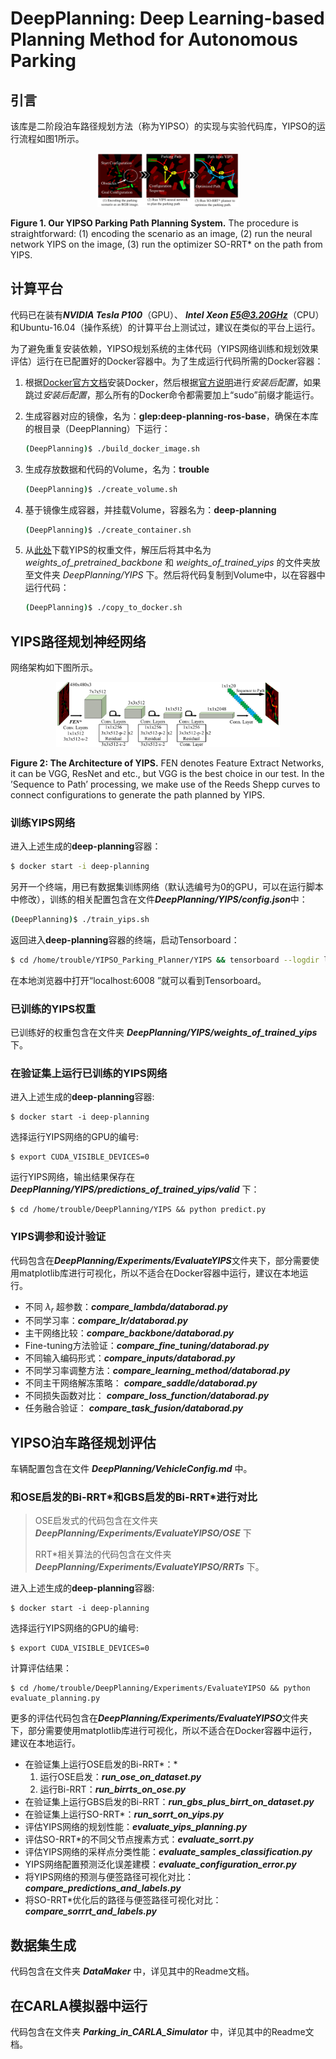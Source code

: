 # DeepPlanning: Deep Learning-based Planning Method for Autonomous Parking

## 引言

该库是二阶段泊车路径规划方法（称为YIPSO）的实现与实验代码库，YIPSO的运行流程如图1所示。

<center>
    <img src="Docs/imgs/YIPSO.png" style="zoom:22%;" title="figure"/><br>
    <p align="left"><b>Figure 1. Our YIPSO Parking Path Planning System.</b> The procedure is straightforward: (1) encoding the scenario as an image, (2) run the neural network YIPS on the image, (3) run the optimizer SO-RRT* on the path from YIPS.</p>
</center>



## 计算平台

代码已在装有***NVIDIA Tesla P100***（GPU）、 ***Intel Xeon E5@3.20GHz***（CPU）和Ubuntu-16.04（操作系统）的计算平台上测试过，建议在类似的平台上运行。

为了避免重复安装依赖，YIPSO规划系统的主体代码（YIPS网络训练和规划效果评估）运行在已配置好的Docker容器中。为了生成运行代码所需的Docker容器：

1. 根据[Docker官方文档](https://docs.docker.com/engine/install/ubuntu/)安装Docker，然后根据[官方说明](https://docs.docker.com/engine/install/linux-postinstall/)进行*安装后配置*，如果跳过*安装后配置*，那么所有的Docker命令都需要加上“sudo”前缀才能运行。

   

2. 生成容器对应的镜像，名为：**glep:deep-planning-ros-base**，确保在本库的根目录（DeepPlanning）下运行：

   ```sh
   (DeepPlanning)$ ./build_docker_image.sh
   ```

   

3. 生成存放数据和代码的Volume，名为：**trouble**

   ```sh
   (DeepPlanning)$ ./create_volume.sh
   ```

   

4. 基于镜像生成容器，并挂载Volume，容器名为：**deep-planning**

   ```sh
   (DeepPlanning)$ ./create_container.sh
   ```

   

5. 从[此处](https://github.com/liespace/DeepPlanning/releases/download/v0.1/AdditionalWeightFiles.zip)下载YIPS的权重文件，解压后将其中名为 *weights_of_pretrained_backbone* 和 *weights_of_trained_yips* 的文件夹放至文件夹 *DeepPlanning/YIPS* 下。然后将代码复制到Volume中，以在容器中运行代码：

   ```sh
   (DeepPlanning)$ ./copy_to_docker.sh
   ```

   

## YIPS路径规划神经网络

网络架构如下图所示。

<center>
    <img src="Docs/imgs/YIPS.png" style="zoom:35%;" title="figure"/><br>
    <p align="left"><b>Figure 2: The Architecture of YIPS.</b> FEN denotes Feature Extract Networks, it can be VGG, ResNet and etc., but VGG is the best choice in our test. In the ’Sequence to Path’ processing, we make use of the Reeds Shepp curves to connect configurations to generate the path planned by YIPS.</p>
</center>

### 训练YIPS网络

进入上述生成的**deep-planning**容器：

```sh
$ docker start -i deep-planning
```

另开一个终端，用已有数据集训练网络（默认选编号为0的GPU，可以在运行脚本中修改），训练的相关配置包含在文件***DeepPlanning/YIPS/config.json***中：

```sh
(DeepPlanning)$ ./train_yips.sh
```

返回进入**deep-planning**容器的终端，启动Tensorboard：

```sh
$ cd /home/trouble/YIPSO_Parking_Planner/YIPS && tensorboard --logdir logs/
```

在本地浏览器中打开“localhost:6008 ”就可以看到Tensorboard。

### 已训练的YIPS权重

已训练好的权重包含在文件夹 ***DeepPlanning/YIPS/weights_of_trained_yips*** 下。

### 在验证集上运行已训练的YIPS网络

进入上述生成的**deep-planning**容器:

```shell
$ docker start -i deep-planning
```

选择运行YIPS网络的GPU的编号:

```shell
$ export CUDA_VISIBLE_DEVICES=0
```

运行YIPS网络，输出结果保存在 ***DeepPlanning/YIPS/predictions_of_trained_yips/valid*** 下：

```shell
$ cd /home/trouble/DeepPlanning/YIPS && python predict.py
```

### YIPS调参和设计验证

代码包含在***DeepPlanning/Experiments/EvaluateYIPS***文件夹下，部分需要使用matplotlib库进行可视化，所以不适合在Docker容器中运行，建议在本地运行。

- 不同 $\lambda_r$ 超参数：***compare_lambda/databorad.py***
- 不同学习率：***compare_lr/databorad.py***
- 主干网络比较：***compare_backbone/databorad.py***
- Fine-tuning方法验证：***compare_fine_tuning/databorad.py***
- 不同输入编码形式：***compare_inputs/databorad.py***
- 不同学习率调整方法：***compare_learning_method/databorad.py***
- 不同主干网络解冻策略： ***compare_saddle/databorad.py***
- 不同损失函数对比： ***compare_loss_function/databorad.py***
- 任务融合验证： ***compare_task_fusion/databorad.py***



## YIPSO泊车路径规划评估

车辆配置包含在文件 ***DeepPlanning/VehicleConfig.md*** 中。

### 和OSE启发的Bi-RRT\*和GBS启发的Bi-RRT\*进行对比

> OSE启发式的代码包含在文件夹 ***DeepPlanning/Experiments/EvaluateYIPSO/OSE*** 下
>
> RRT\*相关算法的代码包含在文件夹 ***DeepPlanning/Experiments/EvaluateYIPSO/RRTs*** 下。

进入上述生成的**deep-planning**容器:

```shell
$ docker start -i deep-planning
```

选择运行YIPS网络的GPU的编号:

```shell
$ export CUDA_VISIBLE_DEVICES=0
```

计算评估结果：

```shell
$ cd /home/trouble/DeepPlanning/Experiments/EvaluateYIPSO && python evaluate_planning.py
```

更多的评估代码包含在***DeepPlanning/Experiments/EvaluateYIPSO***文件夹下，部分需要使用matplotlib库进行可视化，所以不适合在Docker容器中运行，建议在本地运行。

- 在验证集上运行OSE启发的Bi-RRT*：*
  1. 运行OSE启发：***run_ose_on_dataset.py***
  2. 运行Bi-RRT：***run_birrts_on_ose.py***
- 在验证集上运行GBS启发的Bi-RRT：***run_gbs_plus_birrt_on_dataset.py***
- 在验证集上运行SO-RRT\*：***run_sorrt_on_yips.py***
- 评估YIPS网络的规划性能：***evaluate_yips_planning.py***
- 评估SO-RRT\*的不同父节点搜素方式：***evaluate_sorrt.py***
- 评估YIPS网络的采样点分类性能：***evaluate_samples_classification.py***
- YIPS网络配置预测泛化误差建模：***evaluate_configuration_error.py***
- 将YIPS网络的预测与便签路径可视化对比：***compare_predictions_and_labels.py***
- 将SO-RRT\*优化后的路径与便签路径可视化对比：***compare_sorrrt_and_labels.py***



## 数据集生成

代码包含在文件夹 ***DataMaker*** 中，详见其中的Readme文档。



## 在CARLA模拟器中运行

代码包含在文件夹 ***Parking_in_CARLA_Simulator*** 中，详见其中的Readme文档。